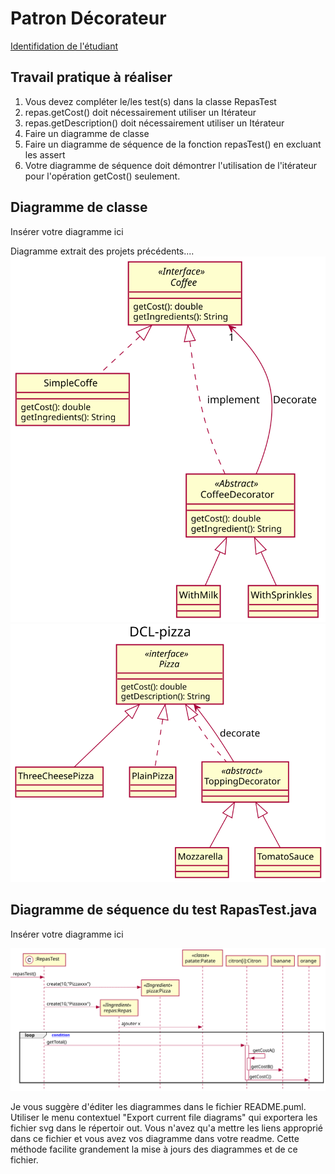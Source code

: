 
# Patron Décorateur

[Identifidation de l'étudiant](README-identification.md)

## Travail pratique à réaliser
1. Vous devez compléter le/les test(s) dans la classe RepasTest
1. repas.getCost() doit nécessairement utiliser un Itérateur 
2. repas.getDescription() doit nécessairement utiliser un Itérateur 
3. Faire un diagramme de classe
4. Faire un diagramme de séquence de la fonction repasTest() en excluant les assert
5. Votre diagramme de séquence doit démontrer l'utilisation de l'itérateur pour l'opération getCost() seulement.

  
## Diagramme de classe
Insérer votre diagramme ici

Diagramme extrait des projets précédents.... 
![](out/readme/DCL-coffe.svg)
![](out/readme/DCL-pizza.svg)

## Diagramme de séquence du test RapasTest.java
Insérer votre diagramme ici


![](out/readme/DS-test.svg)


Je vous suggère d'éditer les diagrammes dans le fichier README.puml. Utiliser le menu contextuel "Export current file diagrams" qui exportera les fichier svg dans le répertoir out. Vous n'avez qu'a mettre les liens approprié dans ce fichier et vous avez vos diagramme dans votre readme.  Cette méthode facilite grandement la mise à jours des diagrammes et de ce fichier.